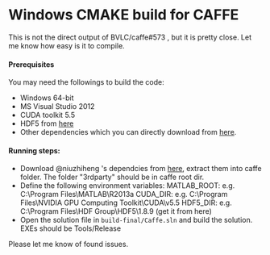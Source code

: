 # Windows CMAKE build for CAFFE

This is not the direct output of BVLC/caffe#573 , but it is pretty close. Let me know how easy is it to compile. 

#### Prerequisites
You may need the followings to build the code:
- Windows 64-bit
- MS Visual Studio 2012
- CUDA toolkit 5.5
- HDF5 from [here](http://www.hdfgroup.org/ftp/HDF5/releases/hdf5-1.8.7/obtain5187.html)
- Other dependencies which you can directly download from [here](http://dl.dropboxusercontent.com/u/3466743/caffe-vs2012/dependency-20140624.7z).

#### Running steps: 
- Download @niuzhiheng 's dependcies from [here](https://dl.dropboxusercontent.com/u/3466743/caffe-vs2012/dependency.7z), extract them into caffe folder. The folder "3rdparty" should be in caffe root dir. 
- Define the following environment variables: 
MATLAB_ROOT: e.g. C:\Program Files\MATLAB\R2013a
CUDA_DIR: e.g. C:\Program Files\NVIDIA GPU Computing Toolkit\CUDA\v5.5
HDF5_DIR: e.g. C:\Program Files\HDF Group\HDF5\1.8.9 (get it from here)
- Open the solution file in `build-final/Caffe.sln` and build the solution. EXEs should be Tools/Release

Please let me know of found issues. 